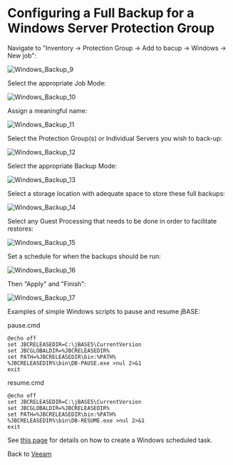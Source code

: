 # Configuring a Full Backup for a Windows Server Protection Group

Navigate to "Inventory -> Protection Group -> Add to bacup -> Windows -> New job":

![Windows_Backup_9](./full_windows_backup_9.png)

Select the appropriate Job Mode:  

![Windows_Backup_10](./full_windows_backup_10.png)

Assign a meaningful name:  

![Windows_Backup_11](./full_windows_backup_11.png)

Select the Protection Group(s) or Individual Servers you wish to back-up:  

![Windows_Backup_12](./full_windows_backup_12.png)

Select the appropriate Backup Mode:  

![Windows_Backup_13](./full_windows_backup_13.png)

Select a storage location with adequate space to store these full backups:  

![Windows_Backup_14](./full_windows_backup_14.png)

Select any Guest Processing that needs to be done in order to facilitate restores:  

![Windows_Backup_15](./full_windows_backup_15.png)

Set a schedule for when the backups should be run:  

![Windows_Backup_16](./full_windows_backup_16.png)

Then "Apply" and "Finish":  

![Windows_Backup_17](./full_windows_backup_17.png)

Examples of simple Windows scripts to pause and resume jBASE:

pause.cmd

```
@echo off
set JBCRELEASEDIR=C:\jBASE5\CurrentVersion
set JBCGLOBALDIR=%JBCRELEASEDIR%
set PATH=%JBCRELEASEDIR\bin:%PATH%
%JBCRELEASEDIR%\bin\DB-PAUSE.exe >nul 2>&1
exit
```

resume.cmd

```
@echo off
set JBCRELEASEDIR=C:\jBASE5\CurrentVersion
set JBCGLOBALDIR=%JBCRELEASEDIR%
set PATH=%JBCRELEASEDIR\bin:%PATH%
%JBCRELEASEDIR%\bin\DB-RESUME.exe >nul 2>&1
exit
```

See [this page](./../../jspool-script&scheduled-task/README.md) for details on how to create a Windows scheduled task.  

Back to [Veeam](./../README.md)
